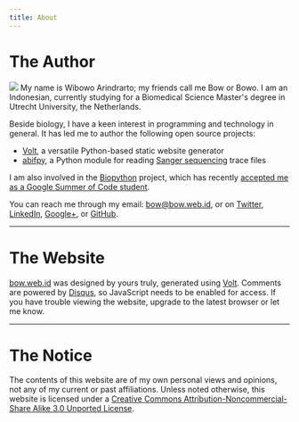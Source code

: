 ```yaml
---
title: About
---
```


The Author
==========

<img src="/img/profpic_270.jpg" id="profile">
My name is Wibowo Arindrarto; my friends call me Bow or Bowo. I am an Indonesian, currently studying for a Biomedical Science Master's degree in Utrecht University, the Netherlands. 

Beside biology, I have a keen interest in programming and technology in general. It has led me to author the following open source projects:

* [Volt](https://github.com/bow/volt), a versatile Python-based static website generator
* [abifpy](https://github.com/bow/abifpy), a Python module for reading [Sanger sequencing](http://en.wikipedia.org/wiki/DNA_sequencing#Dye-terminator_sequencing) trace files

I am also involved in the [Biopython](http://biopython.org/wiki/Main_Page) project, which has recently [accepted me as a Google Summer of Code student](https://google-melange.appspot.com/gsoc/project/google/gsoc2012/warindrarto/13001).

You can reach me through my email: [bow@bow.web.id](mailto:bow@bow.web.id), or on [Twitter](http://twitter.com/_bow_), [LinkedIn](http://www.linkedin.com/in/warindrarto), [Google+](https://plus.google.com/109448393294572359590/), or [GitHub](http://github.com/bow).

<hr />

The Website
===========

[bow.web.id](/) was designed by yours truly, generated using [Volt](http://github.com/bow/volt). Comments are powered by [Disqus](http://disqus.com), so JavaScript needs to be enabled for access. If you have trouble viewing the website, upgrade to the latest browser or let me know.

<hr />

The Notice
==========

The contents of this website are of my own personal views and opinions, not any of my current or past affiliations. Unless noted otherwise, this website is licensed under a [Creative Commons Attribution-Noncommercial-Share Alike 3.0 Unported License](http://creativecommons.org/licenses/by/3.0/).

